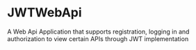 # JWTWebApi
A Web Api Application that supports registration, logging in and authorization to view certain APIs through JWT implementation
